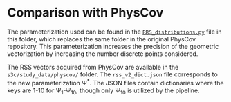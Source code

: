 # Comparison with PhysCov
The parameterization used can be found in the [`RRS_distributions.py`](./RRS_distributions.py) file in this folder, which replaces the same folder in the original PhysCov repository.
This parameterization increases the precision of the geometric vectorization by increasing the number discrete points considered.

The RSS vectors acquired from PhysCov are available in the `s3c/study_data/physcov/` folder. The `rss_v2_dict.json` file corresponds to the new parameterization Ψ<sup>*</sup>. The JSON files contain dictionaries where the keys are 1-10 for Ψ<sub>1</sub>-Ψ<sub>10</sub>, though only Ψ<sub>10</sub> is utilized by the pipeline.
